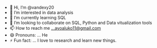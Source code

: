 - 👋 Hi, I’m @vandexy20
- 👀 I’m interested in data analysis
- 🌱 I’m currently learning SQL
- 💞️ I’m looking to collaborate on SQL, Python and Data vitualization tools
- 📫 How to reach me ...ayoaluko11@gmail.com
- 😄 Pronouns: ... He
- ⚡ Fun fact: ... I love to research and learn new things.

<!---
vandexy20/vandexy20 is a ✨ special ✨ repository because its `README.md` (this file) appears on your GitHub profile.
You can click the Preview link to take a look at your changes.
--->
